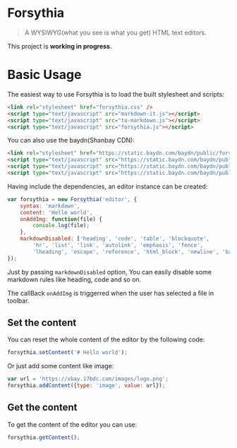 # Forsythia

> A WYSIWYG(what you see is what you get) HTML text editors.

This project is **working in progress**.

# Basic Usage

The easiest way to use Forsythia is to load the built stylesheet and scripts:

```html
<link rel="stylesheet" href="forsythia.css" />
<script type="text/javascript" src="markdown-it.js"></script>
<script type="text/javascript" src="to-markdown.js"></script>
<script type="text/javascript" src="forsythia.js"></script>
```

You can also use the baydn(Shanbay CDN):

```html
<link rel="stylesheet" href="https://static.baydn.com/baydn/public/forsythia/v1.0.3/forsythia.css" />
<script type="text/javascript" src="https://static.baydn.com/baydn/public/to-markdown/v4.0.1/to-markdown.js"></script>
<script type="text/javascript" src="https://static.baydn.com/baydn/public/markdown-it/v8.1.0/markdown-it.min.js"></script>
<script type="text/javascript" src="https://static.baydn.com/baydn/public/forsythia/v1.0.3/forsythia.js"></script>
```

Having include the dependencies, an editor instance can be created:

```js
var forsythia = new Forsythia('editor', {
    syntax: 'markdown',
    content: 'Hello world',
    onAddImg: function(file) {
        console.log(file);
    },
    markdownDisabled: ['heading', 'code', 'table', 'blockquote',
        'hr', 'list', 'link', 'autolink', 'emphasis', 'fence',
        'lheading', 'escape', 'reference', 'html_block', 'newline', 'backticks'],
});
```

Just by passing `markdownDisabled` option, You can easily disable some markdown rules like heading, code and so on.

The callBack `onAddImg` is triggerred when the user has selected a file in toolbar.

## Set the content

You can reset the whole content of the editor by the following code:

```js
forsythia.setContent('# Hello world');
```

Or just add some content like image:

```js
var url = 'https://xbay.17bdc.com/images/logo.png';
forsythia.addContent({type: 'image', value: url});
```

## Get the content

To get the content of the editor you can use:

```js
forsythia.getContent();
```
